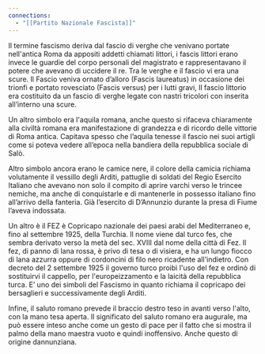 ```yaml
---
connections:
  - "[[Partito Nazionale Fascista]]"
---
```

Il termine fascismo deriva dal fascio di verghe che venivano portate nell'antica Roma  da appositi addetti chiamati littori, i fascis littori erano invece le guardie del corpo personali del magistrato e rappresentavano il potere che avevano di uccidere il re. Tra le verghe e il fascio vi era una scure. Il Fascio veniva ornato d’alloro (Fascis laureatus) in occasione dei trionfi e portato rovesciato (Fascis versus) per i lutti gravi, Il fascio littorio era costituito da un fascio di verghe legate con nastri tricolori con inserita all’interno una scure.

Un altro simbolo era l'aquila romana, anche questo si rifaceva chiaramente alla civiltà romana era manifestazione di grandezza e di ricordo delle vittorie di Roma antica. Capitava spesso che l’aquila tenesse il fascio nei suoi artigli come si poteva vedere all’epoca nella bandiera della repubblica sociale di Salò.

Altro simbolo ancora erano le camice nere, il colore della camicia richiama volutamente il vessillo degli Arditi, pattuglie di soldati del Regio Esercito Italiano che
avevano non solo il compito di aprire varchi verso le trincee nemiche, ma anche di conquistarle e di mantenerle in possesso italiano fino all’arrivo della fanteria. Già l’esercito di D’Annunzio durante la presa di Fiume l’aveva indossata.

Un altro è il FEZ è Copricapo nazionale dei paesi arabi del Mediterraneo e, fino al settembre 1925, della Turchia. Il nome viene dal
turco fes, che sembra derivato verso la metà del sec. XVIII dal nome della città di Fez. Il fez, di panno di lana rossa, è privo di tesa o di visiera, e ha un lungo fiocco di lana azzurra oppure di cordoncini di filo nero ricadente all'indietro. Con decreto del 2 settembre 1925 il governo turco proibì l'uso del fez e ordinò di
sostituirvi il cappello, per l'europeizzamento e la laicità della repubblica turca. E’ uno dei simboli del Fascismo in quanto richiama il copricapo dei bersaglieri e successivamente degli Arditi.

Infine, il saluto romano prevede il braccio destro teso in avanti verso l'alto, con la mano tesa aperta. Il significato del saluto romano era augurale, ma può essere inteso anche come un gesto di pace per il fatto che si mostra il palmo della mano maestra vuoto e quindi inoffensivo. Anche questo di origine dannunziana.
